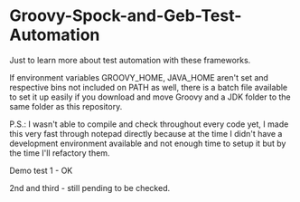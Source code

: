 # Groovy-Spock-and-Geb-Test-Automation

Just to learn more about test automation with these frameworks.

If environment variables GROOVY_HOME, JAVA_HOME aren't set and respective bins not included on PATH as well, there is a batch file available to set it up easily if you download and move Groovy and a JDK folder to the same folder as this repository.

P.S.: I wasn't able to compile and check throughout every code yet, I made this very fast through notepad directly because at the time I didn't have a development environment available and not enough time to setup it but by the time I'll refactory them.

Demo test 1 - OK

2nd and third - still pending to be checked.
